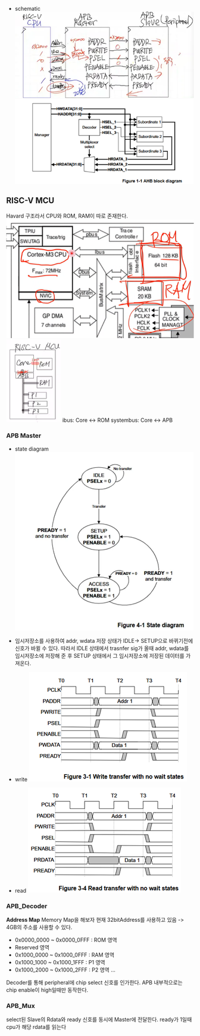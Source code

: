 - schematic
![](image.png)
![](schematic.png)

## RISC-V MCU
Havard 구조라서 CPU와 ROM, RAM이 따로 존재한다.
![](img.png)
![](img2.png)
ibus: Core <-> ROM
systembus: Core <-> APB



### APB Master
- state diagram
![](state_diagram.png)



- 임시저장소를 사용하여 addr, wdata 저장
상태가 IDLE-> SETUP으로 바뀌기전에 신호가 바뀔 수 있다.
따라서 IDLE 상태에서 trasnfer sig가 올때 addr, wdata를 임시저장소에 저장해 준 후 
SETUP 상태에서 그 임시저장소에 저장된 데이터를 가져온다.

- write
![](writeTransfer.png)
- read
![](readTransfer.png)


### APB_Decoder
**Address Map**
Memory Map을 해보자
현재 32bitAddress를 사용하고 있음 -> 4GB의 주소를 사용할 수 있다.


- 0x0000_0000 ~ 0x0000_0FFF : ROM 영역
- Reserved 영역
- 0x1000_0000 ~ 0x1000_0FFF : RAM 영역
- 0x1000_1000 ~ 0x1000_1FFF : P1 영역
- 0x1000_2000 ~ 0x1000_2FFF : P2 영역
...

Decoder를 통해 peripheral에 chip select 신호를 인가한다.
APB 내부적으로는 chip enable이 high일때만 동작한다.


### APB_Mux
select된 Slave의 Rdata와 ready 신호를 동시에  Master에 전달한다.
ready가 1일때 cpu가 해당 rdata를 읽는다